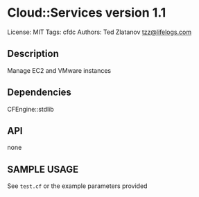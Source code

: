 # Cloud::Services version 1.1

License: MIT
Tags: cfdc
Authors: Ted Zlatanov <tzz@lifelogs.com>

## Description
Manage EC2 and VMware instances

## Dependencies
CFEngine::stdlib

## API
none

## SAMPLE USAGE
See `test.cf` or the example parameters provided

